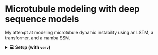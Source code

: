 # Microtubule modeling with deep sequence models
My attempt at modeling microtubule dynamic instability using an LSTM, a transformer, and a mamba SSM.

<details>
<summary><strong>💻 Setup (with <code>venv</code>)</strong></summary>

# 1. Create virtual environment (use any name you like)
python -m venv mtenv

# 2. Activate the virtual environment
# On macOS/Linux:
source mtenv/bin/activate

# On Windows:
mtenv\Scripts\activate

# 3. Install dependencies
pip install -r requirements.txt

</details>

